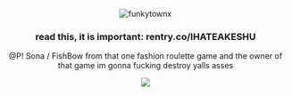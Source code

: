 <p align="center"> <img src="https://komarev.com/ghpvc/?username=funkytownx&label=Profile%20views!!&color=817778&style=square" alt="funkytownx" /> </p>
<h3 align="center"> read this, it is important: rentry.co/IHATEAKESHU</h3>
<p align="center"> @P! Sona / FishBow from that one fashion roulette game and the owner of that game im gonna fucking destroy yalls asses </p>
<p align="center"> <img src="https://files.catbox.moe/y4l1hf.png"/> </p>
